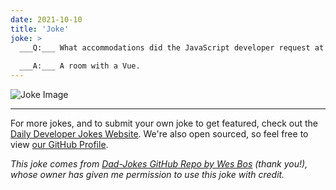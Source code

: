 ```yaml
---
date: 2021-10-10
title: 'Joke'
joke: >
  ___Q:___ What accommodations did the JavaScript developer request at the hotel?
  
  ___A:___ A room with a Vue.
---
```



![Joke Image](https://private.xtrp.io/projects/DailyDeveloperJokes/public_image_server/images/5e12597d4e1c1.png)

---

For more jokes, and to submit your own joke to get featured, check out the [Daily Developer Jokes Website](https://dailydeveloperjokes.github.io/). We're also open sourced, so feel free to view [our GitHub Profile](https://github.com/dailydeveloperjokes).


_This joke comes from [Dad-Jokes GitHub Repo by Wes Bos](https://github.com/wesbos/dad-jokes) (thank you!), whose owner has given me permission to use this joke with credit._

<!--
Joke text:
**Q:** What accommodations did the JavaScript developer request at the hotel?

**A:** A room with a Vue.
 -->


